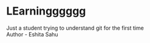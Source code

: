 # LEarningggggg
Just a student trying to understand git for the first time
<br>
Author - Eshita Sahu
